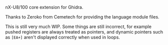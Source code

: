 nX-U8/100 core extension for Ghidra.

Thanks to Zeroko from Cemetech for providing the language module files.

This is still very much WIP. Some things are still incorrect, for example pushed registers are always treated as pointers,
and dynamic pointers such as `[EA+]` aren't displayed correctly when used in loops.
